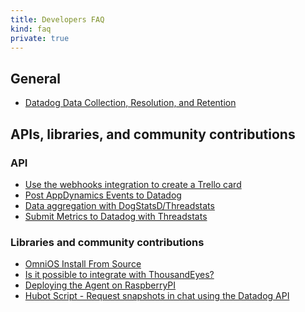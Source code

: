 ```yaml
---
title: Developers FAQ
kind: faq
private: true
---
```


## General

* [Datadog Data Collection, Resolution, and Retention][1]

## APIs, libraries, and community contributions

### API

* [Use the webhooks integration to create a Trello card][2]
* [Post AppDynamics Events to Datadog][3]
* [Data aggregation with DogStatsD/Threadstats][4]
* [Submit Metrics to Datadog with Threadstats][5]

### Libraries and community contributions

* [OmniOS Install From Source][6]
* [Is it possible to integrate with ThousandEyes?][7]
* [Deploying the Agent on RaspberryPI][8]
* [Hubot Script - Request snapshots in chat using the Datadog API][9]

[1]: /developers/faq/data-collection-resolution-retention/
[2]: /developers/faq/use-our-webhook-integration-to-create-a-trello-card/
[3]: /developers/faq/how-to-post-appdynamics-events-to-datadog/
[4]: /developers/faq/data-aggregation-with-dogstatsd-threadstats/
[5]: /developers/faq/is-there-an-alternative-to-dogstatsd-and-the-api-to-submit-metrics-threadstats/
[6]: /developers/faq/omnios-and-possibly-smartos-openindiana-nexenta-install-from-source-by-tweaking-the-agent-install-script/
[7]: /developers/faq/is-it-possible-to-integrate-with-thousandeyes/
[8]: /developers/faq/deploying-the-agent-on-raspberrypi/
[9]: /developers/faq/hubot-script-request-snapshots-in-chat-using-the-datadog-api/
